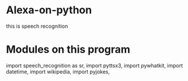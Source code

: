 # Alexa-on-python
this is speech recognition
# Modules on this program
import speech_recognition as sr,
import pyttsx3,
import pywhatkit,
import datetime,
import wikipedia,
import pyjokes,
